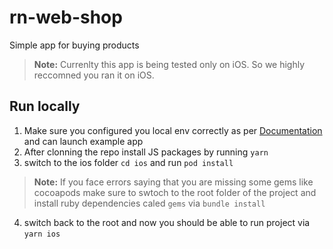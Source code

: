 # rn-web-shop
Simple app for buying products

> **Note:** Currenlty this app is being tested only on iOS. So we highly reccomned you ran it on iOS.

## Run locally

1. Make sure you configured you local env correctly as per [Documentation](https://reactnative.dev/docs/environment-setup) and can launch example app
2. After clonning the repo install JS packages by running `yarn`
3. switch to the ios folder `cd ios` and run `pod install` 
> **Note:** If you face errors saying that you are missing some gems like cocoapods make sure to swtoch to the root folder of the project and install ruby dependencies caled `gems` via `bundle install`
4. switch back to the root and now you should be able to run project via `yarn ios`
